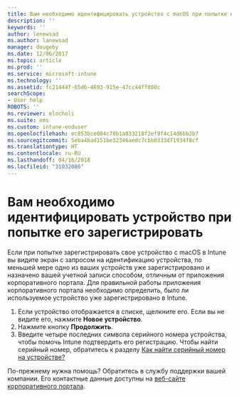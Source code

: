 ```yaml
---
title: Вам необходимо идентифицировать устройство с macOS при попытке его зарегистрировать | Документы Майкрософт
description: ''
keywords: ''
author: lenewsad
ms.author: lanewsad
manager: dougeby
ms.date: 12/06/2017
ms.topic: article
ms.prod: ''
ms.service: microsoft-intune
ms.technology: ''
ms.assetid: fc21444f-65d6-4693-915e-47cc44ff880c
searchScope:
- User help
ROBOTS: ''
ms.reviewer: elocholi
ms.suite: ems
ms.custom: intune-enduser
ms.openlocfilehash: ec853bce004c70b1a833218f2ef9f4c14d6bb2b7
ms.sourcegitcommit: 5eba4bad151be32346aedc7cbb0333d71934f8cf
ms.translationtype: HT
ms.contentlocale: ru-RU
ms.lasthandoff: 04/16/2018
ms.locfileid: "31032086"
---
```

# <a name="you-need-to-identify-your-device-when-youre-trying-to-enroll"></a>Вам необходимо идентифицировать устройство при попытке его зарегистрировать

Если при попытке зарегистрировать свое устройство с macOS в Intune вы видите экран с запросом на идентификацию устройства, по меньшей мере одно из ваших устройств уже зарегистрировано и назначено вашей учетной записи способом, отличным от приложения корпоративного портала. Для правильной работы приложения корпоративного портала необходимо определить, было ли используемое устройство уже зарегистрировано в Intune.

1. Если устройство отображается в списке, щелкните его. Если вы не видите его, нажмите **Новое устройство**.
2. Нажмите кнопку **Продолжить**.
3. Введите четыре последних символа серийного номера устройства, чтобы помочь Intune подтвердить его регистрацию. Чтобы найти серийный номер, обратитесь к разделу [Как найти серийный номер на устройстве?](how-do-i-find-the-serial-number-on-my-device-macos.md)

По-прежнему нужна помощь? Обратитесь в службу поддержки вашей компании. Его контактные данные доступны на [веб-сайте корпоративного портала](https://portal.manage.microsoft.com#HelpDeskDialog).
